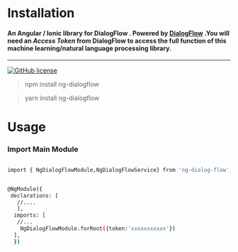 
# Installation

#### An Angular / Ionic  library for DialogFlow . Powered by [DialogFlow](www.dialogflow.com) .You will need an  _Access Token_  from  DialogFlow to access the full function of this machine learning/natural language processing library.
___

[![GitHub license](https://img.shields.io/github/license/Naereen/StrapDown.js.svg)](https://github.com/ajanieniolasolomon/ng-dialogflow)
 > npm install ng-dialogflow 
  


> yarn install ng-dialogflow   


 # Usage

 ### Import  Main Module

```bash

import { NgDialogFlowModule,NgDialogFlowService} from 'ng-dialog-flow';


@NgModule({
 declarations: [
   //....
   ],
  imports: [
   //...
    NgDialogFlowModule.forRoot({token:'xxxxxxxxxxx'})
  ],
  })
   ```